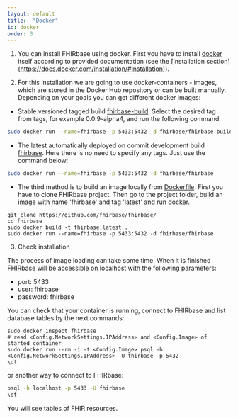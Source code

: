 ```yaml
---
layout: default
title:  "Docker"
id: docker
order: 3
---
```


1.  You can install FHIRbase using docker. First you have to install [docker](https://www.docker.com/) itself according to provided documentation (see the [installation section] (https://docs.docker.com/installation/#installation)).

2.  For this installation we are going to use docker-containers - images, which are stored in the Docker Hub repository or can be built manually. Depending on your goals you can get different docker images:

  * Stable versioned tagged build [fhirbase-build](https://registry.hub.docker.com/u/fhirbase/fhirbase-build). Select the     desired tag from tags, for example 0.0.9-alpha4, and run the following command:

  ```bash
  sudo docker run --name=fhirbase -p 5433:5432 -d fhirbase/fhirbase-build:0.0.9-alpha4
  ```

  * The latest automatically deployed on commit development build [fhirbase](https://registry.hub.docker.com/u/fhirbase/fhirbase). Here there is no need to specify any tags. Just use the command below:

  ```bash
  sudo docker run --name=fhirbase -p 5433:5432 -d fhirbase/fhirbase
  ```

  * The third method is to build an image locally from [Dockerfile](https://github.com/fhirbase/fhirbase/blob/master/Dockerfile). First you have to clone FHIRbase project. Then go to the project folder, build an image with name 'fhirbase' and tag 'latest' and run docker.

  ```
  git clone https://github.com/fhirbase/fhirbase/
  cd fhirbase
  sudo docker build -t fhirbase:latest .
  sudo docker run --name=fhirbase -p 5433:5432 -d fhirbase/fhirbase
  ```

3. Check installation

  The process of image loading can take some time. When it is finished FHIRbase will be accessible on localhost with the   following parameters:
  - port: 5433
  - user: fhirbase
  - password: fhirbase

  You can check that your container is running, connect to FHIRbase and list database tables by the next commands:

  ```
  sudo docker inspect fhirbase
  # read <Config.NetworkSettings.IPAddress> and <Config.Image> of started container
  sudo docker run --rm -i -t <Config.Image> psql -h <Config.NetworkSettings.IPAddress> -U fhirbase -p 5432
  \dt
  ```

  or another way to connect to FHIRbase:

  ```bash
psql -h localhost -p 5433 -U fhirbase
\dt
```
  You will see tables of FHIR resources.
